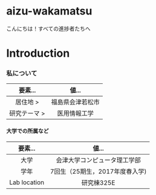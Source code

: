 # aizu-wakamatsu

こんにちは！すべての進捗者たちへ

# Introduction

### 私について
|要素...|値...|
|:-:|:-:|
|居住地 >|福島県会津若松市|
|研究テーマ >|医用情報工学|

#### 大学での所属など
|要素...|値...|
|:-:|:-:|
|大学|会津大学コンピュータ理工学部|
|学年|7回生（25期生，2017年度春入学)|
|Lab location|研究棟325E|
